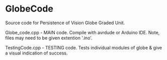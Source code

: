 # GlobeCode

Source code for Persistence of Vision Globe
Graded Unit.


Globe_code.cpp    -   MAIN code. Compile with avrdude or Arduino IDE. Note, files may need to be given extention '.ino'.

TestingCode.cpp   -   TESTING code. Tests individual modules of globe & give a visual indication of success.
